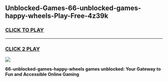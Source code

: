 
## Unblocked-Games-66-unblocked-games-happy-wheels-Play-Free-4z39k
<h3>
<a href="https://premium76.site?title=66-unblocked-games-happy-wheels&ref=22A">CLICK TO PLAY</a></h3>
<hr>

<h3>
<a href="https://premium76.site?title=66-unblocked-games-happy-wheels&ref=22A">CLICK 2 PLAY</a>
  
</h3>

<a href="https://premium76.site?title=66-unblocked-games-happy-wheels&ref=22A"><img src="https://clearcache.store/games.png"></a>


**66-unblocked-games-happy-wheels games unblocked: Your Gateway to Fun and Accessible Online Gaming**
